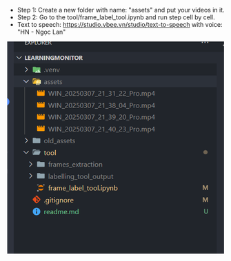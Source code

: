 - Step 1: Create a new folder with name: "assets" and put your videos in it.
- Step 2: Go to the tool/frame_label_tool.ipynb and run step cell by cell.
- Text to speech: https://studio.vbee.vn/studio/text-to-speech with voice: "HN - Ngọc Lan"

![alt text](demo.png)